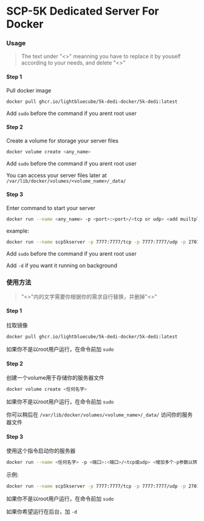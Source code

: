 # SCP-5K Dedicated Server For Docker

### Usage

> The text under "<>" meanning you have to replace it by youself according to your needs, and delete "<>"

#### Step 1

Pull docker image

```bash
docker pull ghcr.io/lightbluecube/5k-dedi-docker/5k-dedi:latest
```

Add `sudo` before the command if you arent root user

#### Step 2

Create a volume for storage your server files

```bash
docker volume create <any_name>
```

Add `sudo` before the command if you arent root user

You can access your server files later at `/var/lib/docker/volumes/<volume_name>/_data/`

#### Step 3

Enter command to start your server

```bash
docker run --name <any_name> -p <port>:<port>/<tcp or udp> <add muiltple -p arg for forwarding more ports> -v <the_volume_you_just_created>:"/home/5k/Steam/steamapps/common/SCP Pandemic Dedicated Server" ghcr.io/lightbluecube/5k-dedi-docker/5k-dedi
```

example:

```bash
docker run --name scp5kserver -p 7777:7777/tcp -p 7777:7777/udp -p 27015:27015/tcp -p 27015:27015/udp -v 5k_volume:"/home/5k/Steam/steamapps/common/SCP Pandemic Dedicated Server" ghcr.io/lightbluecube/5k-dedi-docker/5k-dedi
```

Add `sudo` before the command if you arent root user

Add `-d` if you want it running on background

### 使用方法

> "<>"内的文字需要你根据你的需求自行替换，并删掉"<>"

#### Step 1

拉取镜像

```bash
docker pull ghcr.io/lightbluecube/5k-dedi-docker/5k-dedi:latest
```

如果你不是以root用户运行，在命令前加 `sudo`

#### Step 2

创建一个volume用于存储你的服务器文件

```bash
docker volume create <任何名字>
```

如果你不是以root用户运行，在命令前加 `sudo`

你可以稍后在 `/var/lib/docker/volumes/<volume_name>/_data/` 访问你的服务器文件

#### Step 3

使用这个指令启动你的服务器

```bash
docker run --name <任何名字> -p <端口>:<端口>/<tcp或udp> <增加多个-p参数以转发更多端口> -v <你刚创建的volume名>:"/home/5k/Steam/steamapps/common/SCP Pandemic Dedicated Server" ghcr.io/lightbluecube/5k-dedi-docker/5k-dedi
```

示例:

```bash
docker run --name scp5kserver -p 7777:7777/tcp -p 7777:7777/udp -p 27015:27015/tcp -p 27015:27015/udp -v 5k_volume:"/home/5k/Steam/steamapps/common/SCP Pandemic Dedicated Server" ghcr.io/lightbluecube/5k-dedi-docker/5k-dedi
```

如果你不是以root用户运行，在命令前加 `sudo`

如果你希望运行在后台，加 `-d`
